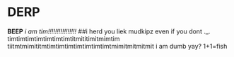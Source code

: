 # DERP
**BEEP**
*i am tim!!!!!!!!!!!!!!!!*
##i herd you liek mudkipz
even if you dont
._.
timtimtimtimtimtimtimtitmititimitmimtim
tiitmtmimititmtimtimtimtimtimtimtimtmimitmitmitmit
i am dumb yay? 1+1=fish
